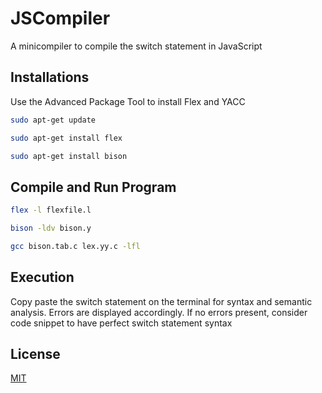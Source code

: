 # JSCompiler
A minicompiler to compile the switch statement in JavaScript

## Installations
Use the Advanced Package Tool to install Flex and YACC

```bash
sudo apt-get update

sudo apt-get install flex

sudo apt-get install bison
```
## Compile and Run Program

```bash
flex -l flexfile.l

bison -ldv bison.y

gcc bison.tab.c lex.yy.c -lfl
```
## Execution
Copy paste the switch statement on the terminal for syntax and semantic analysis. Errors are displayed accordingly.
If no errors present, consider code snippet to have perfect switch statement syntax

## License
[MIT](https://choosealicense.com/licenses/mit/)
